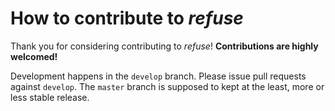 # How to contribute to *refuse*

Thank you for considering contributing to *refuse*!
**Contributions are highly welcomed!**

Development happens in the `develop` branch. Please issue pull requests against `develop`. The `master` branch is supposed to kept at the least, more or less stable release.
